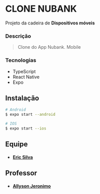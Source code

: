 # CLONE NUBANK

Projeto da cadeira de **Dispositivos móveis**

### Descrição

> Clone do App Nubank.
> Mobile

### Tecnologias 

* TypeScript
* React Native
* Expo

## Instalação

``` bash
# Android
$ expo start --android
````  
````bash
# IOS
$ expo start --ios
```` 
## Equipe

* #### [Eric Silva](https://github.com/eric218110/)

## Professor

* #### [Allyson Jeronimo](https://github.com/allysonjeronimo)